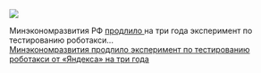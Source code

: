 <!--2025-03-28 13:31:24-->
<div class="yb">
  <div class="rss smaller1 habr"><img src="https://habrastorage.org/getpro/habr/upload_files/71d/514/a9a/71d514a9a06510fc4f3250237e971332.jpg" /><p>Минэкономразвития РФ <a href="https://www.economy.gov.ru/material/news/minekonomrazvitiya_eksperiment_po_testirovaniyu_robotaksi_yandeksa_prodlen_na_tri_goda.html" rel="noopener noreferrer nofollow">продлило </a>на три года эксперимент по тестированию роботакси... <br><a class="light" href="https://habr.com/ru/news/895372/?utm_source=habrahabr&utm_medium=rss&utm_campaign=895372">Минэкономразвития продлило эксперимент по тестированию роботакси от «Яндекса» на три года</a></div>
</div>
